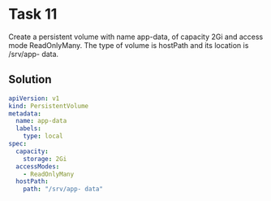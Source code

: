 # Task 11
Create a persistent volume with name app-data, of capacity 2Gi and access mode ReadOnlyMany. The type of volume is hostPath and its location is /srv/app- data.

## Solution
```yml
apiVersion: v1
kind: PersistentVolume
metadata:
  name: app-data
  labels:
    type: local
spec:
  capacity:
    storage: 2Gi
  accessModes:
    - ReadOnlyMany
  hostPath:
    path: "/srv/app- data"
```